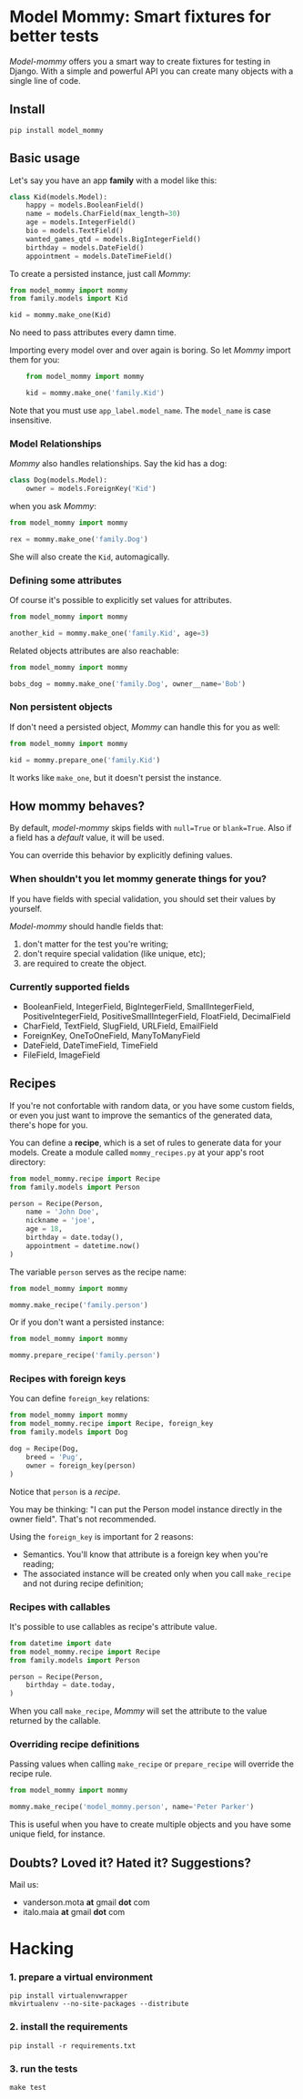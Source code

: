 # Model Mommy: Smart fixtures for better tests

*Model-mommy* offers you a smart way to create fixtures for testing in Django.
With a simple and powerful API you can create many objects with a single line of code.


## Install

```console
pip install model_mommy
```


## Basic usage

Let's say you have an app **family** with a model like this:

```python
class Kid(models.Model):
    happy = models.BooleanField()
    name = models.CharField(max_length=30)
    age = models.IntegerField()
    bio = models.TextField()
    wanted_games_qtd = models.BigIntegerField()
    birthday = models.DateField()
    appointment = models.DateTimeField()
```

To create a persisted instance, just call *Mommy*:

```python
from model_mommy import mommy
from family.models import Kid

kid = mommy.make_one(Kid)
```

No need to pass attributes every damn time.

Importing every model over and over again is boring. So let *Mommy* import them for you:

```python
    from model_mommy import mommy

    kid = mommy.make_one('family.Kid')
```

Note that you must use `app_label.model_name`. The `model_name` is case insensitive.


### Model Relationships

*Mommy* also handles relationships. Say the kid has a dog:

```python
class Dog(models.Model):
    owner = models.ForeignKey('Kid')
```

when you ask *Mommy*:

```python
from model_mommy import mommy

rex = mommy.make_one('family.Dog')
```

She will also create the `Kid`, automagically.


### Defining some attributes

Of course it's possible to explicitly set values for attributes.

```python
from model_mommy import mommy

another_kid = mommy.make_one('family.Kid', age=3)
```

Related objects attributes are also reachable:

```python
from model_mommy import mommy

bobs_dog = mommy.make_one('family.Dog', owner__name='Bob')
```


### Non persistent objects

If don't need a persisted object, *Mommy* can handle this for you as well:

```python
from model_mommy import mommy

kid = mommy.prepare_one('family.Kid')
```

It works like `make_one`, but it doesn't persist the instance.


## How mommy behaves?

By default, *model-mommy* skips fields with `null=True` or `blank=True`. Also if a field has a *default* value, it will be used.

You can override this behavior by explicitly defining values.


### When shouldn't you let mommy generate things for you?

If you have fields with special validation, you should set their values by yourself.

*Model-mommy* should handle fields that:

1. don't matter for the test you're writing;
2. don't require special validation (like unique, etc);
3. are required to create the object.


### Currently supported fields

* BooleanField, IntegerField, BigIntegerField, SmallIntegerField, PositiveIntegerField, PositiveSmallIntegerField, FloatField, DecimalField
* CharField, TextField, SlugField, URLField, EmailField
* ForeignKey, OneToOneField, ManyToManyField
* DateField, DateTimeField, TimeField
* FileField, ImageField


## Recipes

If you're not confortable with random data, or you have some custom fields, or even you just want to improve the semantics of the generated data, there's hope for you.

You can define a **recipe**, which is a set of rules to generate data for your models. Create a module called `mommy_recipes.py` at your app's root directory:

```python
from model_mommy.recipe import Recipe
from family.models import Person

person = Recipe(Person,
    name = 'John Doe',
    nickname = 'joe',
    age = 18,
    birthday = date.today(),
    appointment = datetime.now()
)
```

The variable `person` serves as the recipe name:

```python
from model_mommy import mommy

mommy.make_recipe('family.person')
```

Or if you don't want a persisted instance:

```python
from model_mommy import mommy

mommy.prepare_recipe('family.person')
```


### Recipes with foreign keys

You can define `foreign_key` relations:

```python
from model_mommy import mommy
from model_mommy.recipe import Recipe, foreign_key
from family.models import Dog

dog = Recipe(Dog,
    breed = 'Pug',
    owner = foreign_key(person)
)
```

Notice that `person` is a *recipe*.

You may be thinking: "I can put the Person model instance directly in the owner field". That's not recommended.

Using the `foreign_key` is important for 2 reasons:

* Semantics. You'll know that attribute is a foreign key when you're reading;
* The associated instance will be created only when you call `make_recipe` and not during recipe definition;


### Recipes with callables

It's possible to use callables as recipe's attribute value.

```python
from datetime import date
from model_mommy.recipe import Recipe
from family.models import Person

person = Recipe(Person,
    birthday = date.today,
)
```

When you call `make_recipe`, *Mommy* will set the attribute to the value returned by the callable.


### Overriding recipe definitions

Passing values when calling `make_recipe` or `prepare_recipe` will override the recipe rule.

```python
from model_mommy import mommy

mommy.make_recipe('model_mommy.person', name='Peter Parker')
```

This is useful when you have to create multiple objects and you have some unique field, for instance.


## Doubts? Loved it? Hated it? Suggestions?

Mail us:

 *  vanderson.mota **at** gmail **dot** com
 *  italo.maia **at** gmail **dot** com


# Hacking

### 1. prepare a virtual environment

```console
pip install virtualenvwrapper
mkvirtualenv --no-site-packages --distribute
```

### 2. install the requirements

```console
pip install -r requirements.txt
```

### 3. run the tests

```console
make test
```
